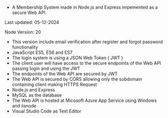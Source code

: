 
- A Membership System made in Node.js and Express impemented as a secure Web API 

Last updated: 05-12-2024

Node Version: 20

- This version include email verification after register and forgot password functionality
- JavaScript ES5, ES6 and ES7
- The login system is using a JSON Web Token ( JWT )
- The client user will have access to the secure endpoints of the Web API passing login and using the JWT
- The endpoints of the Web API are secured by JWT
- The Web API is secured by CORS allowing only the subdomain containing client making HTTPS Request
- Node.js and Express
- MySQL as the database
- The Web API is hosted at Micosoft Azure App Service using Windows and iisnode
- Visual Studio Code as Text Editor


	   

